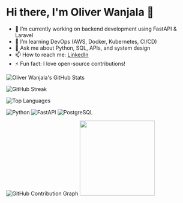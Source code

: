 # Hi there, I'm Oliver Wanjala 👋  
- 🔭 I’m currently working on backend development using FastAPI & Laravel  
- 🌱 I’m learning DevOps (AWS, Docker, Kubernetes, CI/CD)  
- 💬 Ask me about Python, SQL, APIs, and system design  
- 📫 How to reach me: [LinkedIn](https://www.linkedin.com/in/oliver-wanjala-566055141/)  
- ⚡ Fun fact: I love open-source contributions!  

![Oliver Wanjala's GitHub Stats](https://github-readme-stats.vercel.app/api?username=omwami999&show_icons=true&theme=radical)  

![GitHub Streak](https://streak-stats.demolab.com?user=omwami999&theme=radical)  

![Top Languages](https://github-readme-stats.vercel.app/api/top-langs/?username=omwami999&layout=compact&theme=radical)

![Python](https://img.shields.io/badge/Python-3776AB?style=for-the-badge&logo=python&logoColor=white)
![FastAPI](https://img.shields.io/badge/FastAPI-009688?style=for-the-badge&logo=fastapi&logoColor=white)
![PostgreSQL](https://img.shields.io/badge/PostgreSQL-336791?style=for-the-badge&logo=postgresql&logoColor=white)

![GitHub Contribution Graph](https://github-readme-activity-graph.vercel.app/graph?username=omwami999&theme=react)
<img src="https://media.giphy.com/media/3o7abKhOpu0NwenH3O/giphy.gif" width="200">
